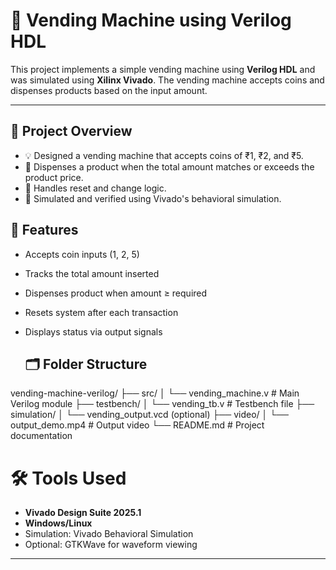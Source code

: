 # 🛒 Vending Machine using Verilog HDL

This project implements a simple vending machine using **Verilog HDL** and was simulated using **Xilinx Vivado**. The vending machine accepts coins and dispenses products based on the input amount.

---

## 📌 Project Overview

- 💡 Designed a vending machine that accepts coins of ₹1, ₹2, and ₹5.
- 🧃 Dispenses a product when the total amount matches or exceeds the product price.
- 🔄 Handles reset and change logic.
- 🧪 Simulated and verified using Vivado's behavioral simulation.

## 🧾 Features

- Accepts coin inputs (1, 2, 5)
- Tracks the total amount inserted
- Dispenses product when amount ≥ required
- Resets system after each transaction
- Displays status via output signals

  ## 🗂️ Folder Structure
vending-machine-verilog/
├── src/
│ └── vending_machine.v # Main Verilog module
├── testbench/
│ └── vending_tb.v # Testbench file
├── simulation/
│ └── vending_output.vcd (optional)
├── video/
│ └── output_demo.mp4 # Output video
└── README.md # Project documentation

# 🛠️ Tools Used

- **Vivado Design Suite 2025.1**
- **Windows/Linux**
- Simulation: Vivado Behavioral Simulation
- Optional: GTKWave for waveform viewing

---

